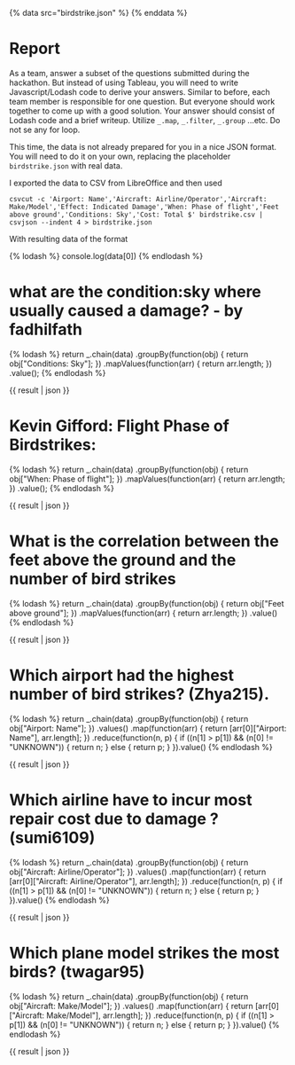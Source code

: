 {% data src="birdstrike.json" %}
{% enddata %}

# Report

As a team, answer a subset of the questions submitted during the hackathon.
But instead of using Tableau, you will need to write Javascript/Lodash code
to derive your answers. Similar to before, each team member is responsible for
one question. But everyone should work together to come up with a good solution.
Your answer should consist of Lodash code and a brief writeup.
Utilize `_.map`, `_.filter`, `_.group` ...etc. Do not se any for loop.

This time, the data is not already prepared for you in a nice JSON format. You
will need to do it on your own, replacing the placeholder `birdstrike.json` with
real data.

I exported the data to CSV from LibreOffice and then used

    csvcut -c 'Airport: Name','Aircraft: Airline/Operator','Aircraft: Make/Model','Effect: Indicated Damage','When: Phase of flight','Feet above ground','Conditions: Sky','Cost: Total $' birdstrike.csv | csvjson --indent 4 > birdstrike.json

With resulting data of the format

{% lodash %}
console.log(data[0])
{% endlodash %}

# what are the condition:sky where usually caused a damage? - by fadhilfath

{% lodash %}
return _.chain(data)
        .groupBy(function(obj) { return obj["Conditions: Sky"]; })
        .mapValues(function(arr) { return arr.length; })
        .value();
{% endlodash %}

{{ result | json }}

# Kevin Gifford: Flight Phase of Birdstrikes:

{% lodash %}
return _.chain(data)
        .groupBy(function(obj) { return obj["When: Phase of flight"]; })
        .mapValues(function(arr) { return arr.length; })
        .value();
{% endlodash %}

{{ result | json }}

# What is the correlation between the feet above the ground and the number of bird strikes

{% lodash %}
return _.chain(data)
        .groupBy(function(obj) { return obj["Feet above ground"]; })
        .mapValues(function(arr) { return arr.length; })
        .value()
{% endlodash %}

{{ result | json }}

# Which airport had the highest number of bird strikes? (Zhya215).

{% lodash %}
return _.chain(data)
        .groupBy(function(obj) { return obj["Airport: Name"]; })
        .values()
        .map(function(arr) { return [arr[0]["Airport: Name"], arr.length]; })
        .reduce(function(n, p) {
            if ((n[1] > p[1]) && (n[0] != "UNKNOWN")) { return n; } else { return p; }
        }).value()
{% endlodash %}

{{ result | json }}

# Which airline have to incur most repair cost due to damage ? (sumi6109)

{% lodash %}
return _.chain(data)
        .groupBy(function(obj) { return obj["Aircraft: Airline/Operator"]; })
        .values()
        .map(function(arr) { return [arr[0]["Aircraft: Airline/Operator"], arr.length]; })
        .reduce(function(n, p) {
            if ((n[1] > p[1]) && (n[0] != "UNKNOWN")) { return n; } else { return p; }
        }).value()
{% endlodash %}

{{ result | json }}

# Which plane model strikes the most birds? (twagar95)

{% lodash %}
return _.chain(data)
        .groupBy(function(obj) { return obj["Aircraft: Make/Model"]; })
        .values()
        .map(function(arr) { return [arr[0]["Aircraft: Make/Model"], arr.length]; })
        .reduce(function(n, p) {
            if ((n[1] > p[1]) && (n[0] != "UNKNOWN")) { return n; } else { return p; }
        }).value()
{% endlodash %}

{{ result | json }}
